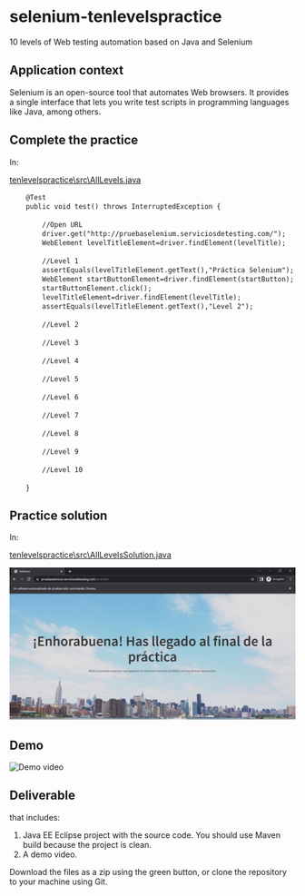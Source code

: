 # selenium-tenlevelspractice

10 levels of Web testing automation based on Java and Selenium

## Application context

Selenium is an open-source tool that automates Web browsers. It provides a single interface that lets you write test scripts in programming languages like Java, among others.

## Complete the practice

In:

[tenlevelspractice\src\AllLevels.java](src/AllLevels.java)

```
	@Test
	public void test() throws InterruptedException {
		
		//Open URL
		driver.get("http://pruebaselenium.serviciosdetesting.com/");
		WebElement levelTitleElement=driver.findElement(levelTitle);
		
		//Level 1
		assertEquals(levelTitleElement.getText(),"Práctica Selenium");
		WebElement startButtonElement=driver.findElement(startButton);
		startButtonElement.click();
		levelTitleElement=driver.findElement(levelTitle);
		assertEquals(levelTitleElement.getText(),"Level 2");
		
		//Level 2

		//Level 3
		
		//Level 4
		
		//Level 5
		
		//Level 6
		
		//Level 7
		
		//Level 8
		
		//Level 9
		
		//Level 10

	}
```

## Practice solution

In:

[tenlevelspractice\src\AllLevelsSolution.java](src/AllLevelsSolution.java)

![Practice end](images/practiceend.png)

## Demo

![Demo video](demo/demo.gif)

## Deliverable

that includes:

1. Java EE Eclipse project with the source code. You should use Maven build because the project is clean.
2. A demo video.

Download the files as a zip using the green button, or clone the repository to your machine using Git.
